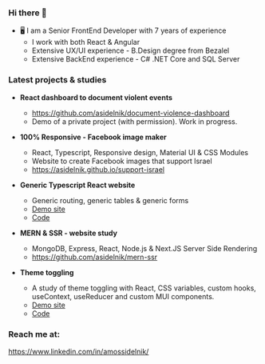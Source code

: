 ### Hi there 👋

- 🖥️ I am a Senior FrontEnd Developer with 7 years of experience
  - I work with both React & Angular
  - Extensive UX/UI experience - B.Design degree from Bezalel
  - Extensive BackEnd experience - C# .NET Core and SQL Server
  
### Latest projects & studies
- **React dashboard to document violent events**
  - https://github.com/asidelnik/document-violence-dashboard
  - Demo of a private project (with permission). Work in progress.

- **100% Responsive - Facebook image maker**
  - React, Typescript, Responsive design, Material UI & CSS Modules
  - Website to create Facebook images that support Israel
  - https://asidelnik.github.io/support-israel

- **Generic Typescript React website**
  - Generic routing, generic tables & generic forms
  - [Demo site](https://asidelnik.github.io/react-typescript-generics/#/databases/items)
  - [Code](https://github.com/asidelnik/react-typescript-generics)

- **MERN & SSR - website study**
  - MongoDB, Express, React, Node.js & Next.JS Server Side Rendering
  - https://github.com/asidelnik/mern-ssr

- **Theme toggling**
  - A study of theme toggling with React, CSS variables, custom hooks, useContext, useReducer and custom MUI components.
  - [Demo site](https://asidelnik.github.io/theme-toggling--css-variables/)
  - [Code](https://github.com/asidelnik/theme-toggling--css-variables)
   
### Reach me at:
https://www.linkedin.com/in/amossidelnik/
